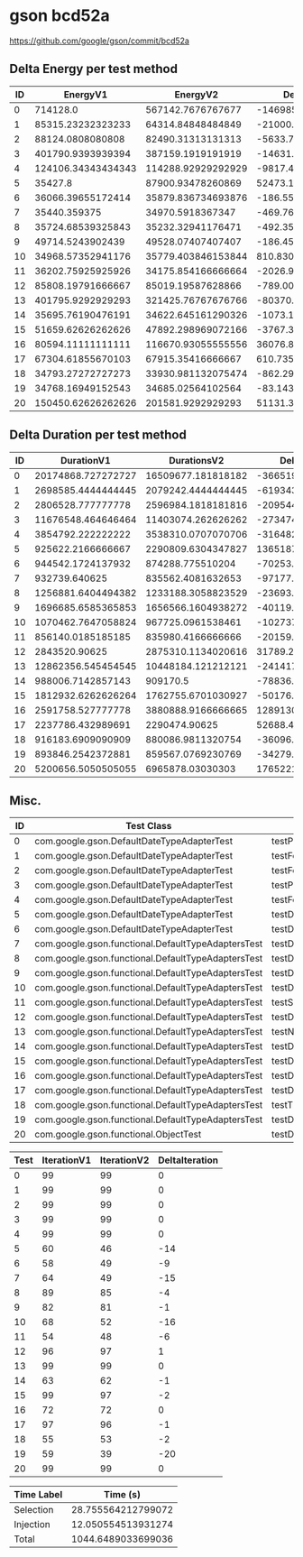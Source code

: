 # gson bcd52a


https://github.com/google/gson/commit/bcd52a



## Delta Energy per test method


| ID | EnergyV1 | EnergyV2 | DeltaEnergy | σV1 | σV2 |
| --- | --- | --- | --- | --- | --- |
| 0 | 714128.0 | 567142.7676767677 | -146985.23232323234 | 494258.0861822755 | 380942.1324173043 |
| 1 | 85315.23232323233 | 64314.84848484849 | -21000.383838383837 | 32838.86308666628 | 28743.817441642248 |
| 2 | 88124.0808080808 | 82490.31313131313 | -5633.767676767675 | 148036.35075119507 | 154988.85452953287 |
| 3 | 401790.9393939394 | 387159.1919191919 | -14631.747474747477 | 224248.07033273645 | 245984.95841267693 |
| 4 | 124106.34343434343 | 114288.92929292929 | -9817.414141414149 | 66081.57477887305 | 57613.5351502592 |
| 5 | 35427.8 | 87900.93478260869 | 52473.134782608686 | 3484.6954520206405 | 198657.98373153384 |
| 6 | 36066.39655172414 | 35879.836734693876 | -186.5598170302619 | 3599.3584147621564 | 3379.833109917627 |
| 7 | 35440.359375 | 34970.5918367347 | -469.7675382653033 | 3501.4863645992696 | 2986.5360517671284 |
| 8 | 35724.68539325843 | 35232.32941176471 | -492.355981493718 | 6233.206016917555 | 5014.541030873256 |
| 9 | 49714.5243902439 | 49528.07407407407 | -186.45031616983033 | 16462.225738757057 | 16730.83092973721 |
| 10 | 34968.57352941176 | 35779.403846153844 | 810.8303167420818 | 3840.8617802755753 | 4220.51064746552 |
| 11 | 36202.75925925926 | 34175.854166666664 | -2026.9050925925985 | 3420.658469939644 | 2523.0635973420563 |
| 12 | 85808.19791666667 | 85019.19587628866 | -789.0020403780072 | 48684.777349551616 | 43496.61843252559 |
| 13 | 401795.9292929293 | 321425.76767676766 | -80370.16161616164 | 403260.5047971066 | 355320.46351941663 |
| 14 | 35695.76190476191 | 34622.645161290326 | -1073.1167434715826 | 3185.193516407041 | 3008.5578749614765 |
| 15 | 51659.62626262626 | 47892.298969072166 | -3767.3272935540954 | 19080.164082784424 | 18201.01153876698 |
| 16 | 80594.11111111111 | 116670.93055555556 | 36076.81944444445 | 133083.6779835399 | 162432.2958365463 |
| 17 | 67304.61855670103 | 67915.35416666667 | 610.7356099656463 | 33457.78142873272 | 32008.10690505453 |
| 18 | 34793.27272727273 | 33930.981132075474 | -862.2915951972536 | 2976.608628224381 | 3611.4203837719097 |
| 19 | 34768.16949152543 | 34685.02564102564 | -83.14385049978591 | 3301.6458410023647 | 3771.8384450759286 |
| 20 | 150450.62626262626 | 201581.9292929293 | 51131.30303030304 | 171305.89403816158 | 204067.092853111 |

## Delta Duration per test method


| ID | DurationV1 | DurationsV2 | DeltaDuration |
| --- | --- | --- | --- |
| 0 | 20174868.727272727 | 16509677.181818182 | -3665191.545454545 |
| 1 | 2698585.4444444445 | 2079242.4444444445 | -619343.0 |
| 2 | 2806528.777777778 | 2596984.1818181816 | -209544.59595959634 |
| 3 | 11676548.464646464 | 11403074.262626262 | -273474.20202020183 |
| 4 | 3854792.222222222 | 3538310.0707070706 | -316482.1515151514 |
| 5 | 925622.2166666667 | 2290809.6304347827 | 1365187.413768116 |
| 6 | 944542.1724137932 | 874288.775510204 | -70253.39690358914 |
| 7 | 932739.640625 | 835562.4081632653 | -97177.23246173467 |
| 8 | 1256881.6404494382 | 1233188.3058823529 | -23693.334567085374 |
| 9 | 1696685.6585365853 | 1656566.1604938272 | -40119.49804275809 |
| 10 | 1070462.7647058824 | 967725.0961538461 | -102737.66855203628 |
| 11 | 856140.0185185185 | 835980.4166666666 | -20159.601851851912 |
| 12 | 2843520.90625 | 2875310.1134020616 | 31789.20715206163 |
| 13 | 12862356.545454545 | 10448184.121212121 | -2414172.424242424 |
| 14 | 988006.7142857143 | 909170.5 | -78836.21428571432 |
| 15 | 1812932.6262626264 | 1762755.6701030927 | -50176.9561595337 |
| 16 | 2591758.527777778 | 3880888.9166666665 | 1289130.3888888885 |
| 17 | 2237786.432989691 | 2290474.90625 | 52688.47326030908 |
| 18 | 916183.6909090909 | 880086.9811320754 | -36096.709777015494 |
| 19 | 893846.2542372881 | 859567.0769230769 | -34279.177314211265 |
| 20 | 5200656.5050505055 | 6965878.03030303 | 1765221.5252525248 |

## Misc.

| ID | Test Class | Test Method |
| --- | --- | --- |
| 0 | com.google.gson.DefaultDateTypeAdapterTest | testParsingDatesFormattedWithUsLocale |
| 1 | com.google.gson.DefaultDateTypeAdapterTest | testFormattingInEnUs |
| 2 | com.google.gson.DefaultDateTypeAdapterTest | testFormatUsesDefaultTimezone |
| 3 | com.google.gson.DefaultDateTypeAdapterTest | testParsingDatesFormattedWithSystemLocale |
| 4 | com.google.gson.DefaultDateTypeAdapterTest | testFormattingInFr |
| 5 | com.google.gson.DefaultDateTypeAdapterTest | testDatePattern |
| 6 | com.google.gson.DefaultDateTypeAdapterTest | testDateSerialization |
| 7 | com.google.gson.functional.DefaultTypeAdaptersTest | testDateSerializationWithPatternNotOverridenByTypeAdapter |
| 8 | com.google.gson.functional.DefaultTypeAdaptersTest | testDefaultJavaSqlTimestampDeserialization |
| 9 | com.google.gson.functional.DefaultTypeAdaptersTest | testDateSerializationWithPattern |
| 10 | com.google.gson.functional.DefaultTypeAdaptersTest | testDefaultJavaSqlTimestampSerialization |
| 11 | com.google.gson.functional.DefaultTypeAdaptersTest | testSqlDateSerialization |
| 12 | com.google.gson.functional.DefaultTypeAdaptersTest | testDefaultDateDeserializationUsingBuilder |
| 13 | com.google.gson.functional.DefaultTypeAdaptersTest | testNullSerialization |
| 14 | com.google.gson.functional.DefaultTypeAdaptersTest | testDateDeserializationWithPattern |
| 15 | com.google.gson.functional.DefaultTypeAdaptersTest | testDateSerializationInCollection |
| 16 | com.google.gson.functional.DefaultTypeAdaptersTest | testDefaultDateSerialization |
| 17 | com.google.gson.functional.DefaultTypeAdaptersTest | testDefaultDateDeserialization |
| 18 | com.google.gson.functional.DefaultTypeAdaptersTest | testTimestampSerialization |
| 19 | com.google.gson.functional.DefaultTypeAdaptersTest | testDefaultDateSerializationUsingBuilder |
| 20 | com.google.gson.functional.ObjectTest | testDateAsMapObjectField |




| Test | IterationV1 | IterationV2 | DeltaIteration |
| --- | --- | --- | --- |
| 0 | 99 | 99 | 0 |
| 1 | 99 | 99 | 0 |
| 2 | 99 | 99 | 0 |
| 3 | 99 | 99 | 0 |
| 4 | 99 | 99 | 0 |
| 5 | 60 | 46 | -14 |
| 6 | 58 | 49 | -9 |
| 7 | 64 | 49 | -15 |
| 8 | 89 | 85 | -4 |
| 9 | 82 | 81 | -1 |
| 10 | 68 | 52 | -16 |
| 11 | 54 | 48 | -6 |
| 12 | 96 | 97 | 1 |
| 13 | 99 | 99 | 0 |
| 14 | 63 | 62 | -1 |
| 15 | 99 | 97 | -2 |
| 16 | 72 | 72 | 0 |
| 17 | 97 | 96 | -1 |
| 18 | 55 | 53 | -2 |
| 19 | 59 | 39 | -20 |
| 20 | 99 | 99 | 0 |



| Time Label | Time (s) |
| --- | --- |
| Selection | 28.755564212799072 |
| Injection | 12.050554513931274 |
| Total | 1044.6489033699036 |


